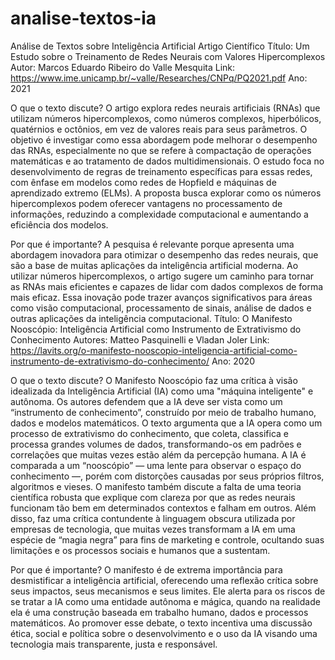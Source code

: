 # analise-textos-ia

Análise de Textos sobre Inteligência Artificial
Artigo Científico
Título: Um Estudo sobre o Treinamento de Redes Neurais com Valores Hipercomplexos
Autor: Marcos Eduardo Ribeiro do Valle Mesquita
Link: https://www.ime.unicamp.br/~valle/Researches/CNPq/PQ2021.pdf
Ano: 2021

O que o texto discute?
O artigo explora redes neurais artificiais (RNAs) que utilizam números hipercomplexos, como números complexos, hiperbólicos, quatérnios e octônios, em vez de valores reais para seus parâmetros. O objetivo é investigar como essa abordagem pode melhorar o desempenho das RNAs, especialmente no que se refere à compactação de operações matemáticas e ao tratamento de dados multidimensionais.
O estudo foca no desenvolvimento de regras de treinamento específicas para essas redes, com ênfase em modelos como redes de Hopfield e máquinas de aprendizado extremo (ELMs). A proposta busca explorar como os números hipercomplexos podem oferecer vantagens no processamento de informações, reduzindo a complexidade computacional e aumentando a eficiência dos modelos.

Por que é importante?
A pesquisa é relevante porque apresenta uma abordagem inovadora para otimizar o desempenho das redes neurais, que são a base de muitas aplicações da inteligência artificial moderna. Ao utilizar números hipercomplexos, o artigo sugere um caminho para tornar as RNAs mais eficientes e capazes de lidar com dados complexos de forma mais eficaz. Essa inovação pode trazer avanços significativos para áreas como visão computacional, processamento de sinais, análise de dados e outras aplicações da inteligência computacional.
Título: O Manifesto Nooscópio: Inteligência Artificial como Instrumento de Extrativismo do Conhecimento
Autores: Matteo Pasquinelli e Vladan Joler
Link: https://lavits.org/o-manifesto-nooscopio-inteligencia-artificial-como-instrumento-de-extrativismo-do-conhecimento/
Ano: 2020

O que o texto discute?
O Manifesto Nooscópio faz uma crítica à visão idealizada da Inteligência Artificial (IA) como uma "máquina inteligente" e autônoma. Os autores defendem que a IA deve ser vista como um “instrumento de conhecimento”, construído por meio de trabalho humano, dados e modelos matemáticos.
O texto argumenta que a IA opera como um processo de extrativismo do conhecimento, que coleta, classifica e processa grandes volumes de dados, transformando-os em padrões e correlações que muitas vezes estão além da percepção humana. A IA é comparada a um “nooscópio” — uma lente para observar o espaço do conhecimento —, porém com distorções causadas por seus próprios filtros, algoritmos e vieses.
O manifesto também discute a falta de uma teoria científica robusta que explique com clareza por que as redes neurais funcionam tão bem em determinados contextos e falham em outros. Além disso, faz uma crítica contundente à linguagem obscura utilizada por empresas de tecnologia, que muitas vezes transformam a IA em uma espécie de “magia negra” para fins de marketing e controle, ocultando suas limitações e os processos sociais e humanos que a sustentam.

Por que é importante?
O manifesto é de extrema importância para desmistificar a inteligência artificial, oferecendo uma reflexão crítica sobre seus impactos, seus mecanismos e seus limites. Ele alerta para os riscos de se tratar a IA como uma entidade autônoma e mágica, quando na realidade ela é uma construção baseada em trabalho humano, dados e processos matemáticos. Ao promover esse debate, o texto incentiva uma discussão ética, social e política sobre o desenvolvimento e o uso da IA visando uma tecnologia mais transparente, justa e responsável.

